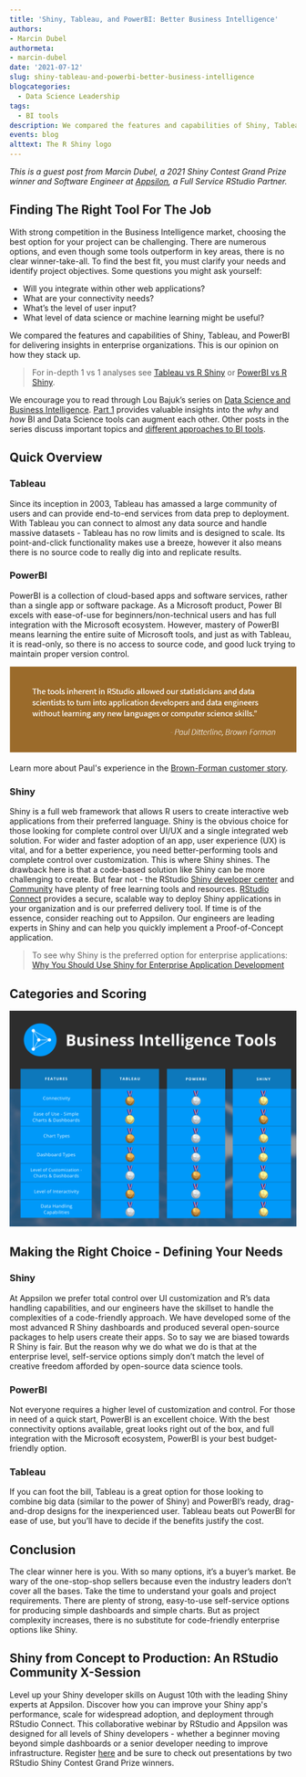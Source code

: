 ```yaml
---
title: 'Shiny, Tableau, and PowerBI: Better Business Intelligence'
authors:
- Marcin Dubel
authormeta:
- marcin-dubel
date: '2021-07-12'
slug: shiny-tableau-and-powerbi-better-business-intelligence
blogcategories:
  - Data Science Leadership
tags:
  - BI tools
description: We compared the features and capabilities of Shiny, Tableau, and PowerBI for delivering insights in enterprise organizations. This is our opinion on how they stack up.
events: blog
alttext: The R Shiny logo
---
```


<i>This is a guest post from Marcin Dubel, a 2021 Shiny Contest Grand Prize winner and Software Engineer at <a href="https://appsilon.com/" target="_blank" rel="noopener noreferrer">Appsilon</a>, a Full Service RStudio Partner.</i>

## Finding The Right Tool For The Job

With strong competition in the Business Intelligence market, choosing the best option for your project can be challenging. There are numerous options, and even though some tools outperform in key areas, there is no clear winner-take-all. To find the best fit, you must clarify your needs and identify project objectives. Some questions you might ask yourself:

- Will you integrate within other web applications? 
- What are your connectivity needs? 
- What’s the level of user input? 
- What level of data science or machine learning might be useful?

We compared the features and capabilities of Shiny, Tableau, and PowerBI for delivering insights in enterprise organizations. This is our opinion on how they stack up.

>For in-depth 1 vs 1 analyses see <a href="https://appsilon.com/tableau-vs-r-shiny/" target="_blank" rel="noopener noreferrer">Tableau vs R Shiny</a> or <a href="https://appsilon.com/powerbi-vs-r-shiny/" target="_blank" rel="noopener noreferrer">PowerBI vs R Shiny</a>.

We encourage you to read through Lou Bajuk’s series on <a href="https://blog.rstudio.com/tags/bi-tools/" target="_blank" rel="noopener noreferrer">Data Science and Business Intelligence</a>. <a href="https://blog.rstudio.com/2021/03/04/bi-and-ds-part1/" target="_blank" rel="noopener noreferrer">Part 1</a> provides valuable insights into the <i>why</i> and <i>how</i> BI and Data Science tools can augment each other. Other posts in the series discuss important topics and <a href="https://blog.rstudio.com/2021/03/11/bi-and-ds2-strengths-challenges/" target="_blank" rel="noopener noreferrer">different approaches to BI tools</a>. 

## Quick Overview

### Tableau

Since its inception in 2003, Tableau has amassed a large community of users and can provide end-to-end services from data prep to deployment. With Tableau you can connect to almost any data source and handle massive datasets - Tableau has no row limits and is designed to scale. Its point-and-click functionality makes use a breeze, however it also means there is no source code to really dig into and replicate results.

### PowerBI

PowerBI is a collection of cloud-based apps and software services, rather than a single app or software package. As a Microsoft product, Power BI excels with ease-of-use for beginners/non-technical users and has full integration with the Microsoft ecosystem. However, mastery of PowerBI means learning the entire suite of Microsoft tools, and just as with Tableau, it is read-only, so there is no access to source code, and good luck trying to maintain proper version control.  

<img src="paul-quote.png" alt="Paul Ditterline discusses how RStudio helped Brown-Forman achieve their BI goals" class="center">

Learn more about Paul's experience in the <a href="https://www.rstudio.com/about/customer-stories/brown-forman/" target="_blank" rel="noopener noreferrer">Brown-Forman customer story</a>.

### Shiny

Shiny is a full web framework that allows R users to create interactive web applications from their preferred language. Shiny is the obvious choice for those looking for complete control over UI/UX and a single integrated web solution. For wider and faster adoption of an app, user experience (UX) is vital, and for a better experience, you need better-performing tools and complete control over customization. This is where Shiny shines. The drawback here is that a code-based solution like Shiny can be more challenging to create. But fear not - the RStudio <a href="https://shiny.rstudio.com/" target="_blank" rel="noopener noreferrer">Shiny developer center</a> and <a href="https://community.rstudio.com/c/shiny/8" target="_blank" rel="noopener noreferrer">Community</a> have plenty of free learning tools and resources. <a href="https://www.rstudio.com/products/connect/" target="_blank" rel="noopener noreferrer">RStudio Connect</a> provides a secure, scalable way to deploy Shiny applications in your organization and is our preferred delivery tool. If time is of the essence, consider reaching out to Appsilon. Our engineers are leading experts in Shiny and can help you quickly implement a Proof-of-Concept application. 

>To see why Shiny is the preferred option for enterprise applications:  <a href="https://appsilon.com/why-you-should-use-r-shiny-for-enterprise-application-development/" target="_blank" rel="noopener noreferrer">Why You Should Use Shiny for Enterprise Application Development</a>

## Categories and Scoring

<img src="bi_chart.png" alt="Scoring criteria and where each tool ranks" class="center">

## Making the Right Choice - Defining Your Needs

### Shiny

At Appsilon we prefer total control over UI customization and R’s data handling capabilities, and our engineers have the skillset to handle the complexities of a code-friendly approach. We have developed some of the most advanced R Shiny dashboards and produced several open-source packages to help users create their apps. So to say we are biased towards R Shiny is fair. But the reason why we do what we do is that at the enterprise level, self-service options simply don’t match the level of creative freedom afforded by open-source data science tools.

### PowerBI

Not everyone requires a higher level of customization and control. For those in need of a quick start, PowerBI is an excellent choice. With the best connectivity options available, great looks right out of the box, and full integration with the Microsoft ecosystem, PowerBI is your best budget-friendly option.

### Tableau

If you can foot the bill, Tableau is a great option for those looking to combine big data (similar to the power of Shiny) and PowerBI’s ready, drag-and-drop designs for the inexperienced user. Tableau beats out PowerBI for ease of use, but you’ll have to decide if the benefits justify the cost.

## Conclusion

The clear winner here is you. With so many options, it’s a buyer’s market. Be wary of the one-stop-shop sellers because even the industry leaders don’t cover all the bases. Take the time to understand your goals and project requirements. There are plenty of strong, easy-to-use self-service options for producing simple dashboards and simple charts. But as project complexity increases, there is no substitute for code-friendly enterprise options like Shiny.

## Shiny from Concept to Production: An RStudio Community X-Session

Level up your Shiny developer skills on August 10th with the leading Shiny experts at Appsilon. Discover how you can improve your Shiny app's performance, scale for widespread adoption, and deployment through RStudio Connect. This collaborative webinar by RStudio and Appsilon was designed for all levels of Shiny developers - whether a beginner moving beyond simple dashboards or a senior developer needing to improve infrastructure. Register <a href="https://www.rstudio.com/registration/shiny-from-concept-to-production/" target="_blank" rel="noopener noreferrer">here</a> and be sure to check out presentations by two RStudio Shiny Contest Grand Prize winners.


